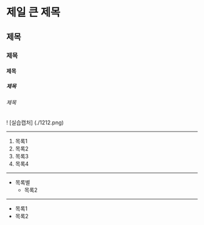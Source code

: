 # 제일 큰 제목
## 제목
### 제목
#### 제목
##### 제목
###### 제목

! [실습캡처] (./1212.png)

* * *

1. 목록1
2. 목록2
4. 목록3
5. 목록4

***

* 목록별
  * 목록2

- - -
 
- 목록1
 - 목록2
